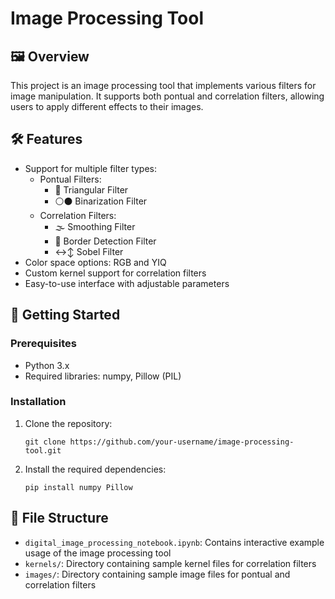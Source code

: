 # Image Processing Tool

## 🖼️ Overview

This project is an image processing tool that implements various filters for image manipulation. It supports both pontual and correlation filters, allowing users to apply different effects to their images.

## 🛠️ Features

- Support for multiple filter types:
  - Pontual Filters:
    - 🔺 Triangular Filter
    - ⚪⚫ Binarization Filter
  - Correlation Filters:
    - 🌫️ Smoothing Filter
    - 🔲 Border Detection Filter
    - ↔️↕️ Sobel Filter
- Color space options: RGB and YIQ
- Custom kernel support for correlation filters
- Easy-to-use interface with adjustable parameters

## 🚀 Getting Started

### Prerequisites

- Python 3.x
- Required libraries: numpy, Pillow (PIL)

### Installation

1. Clone the repository:
   ```
   git clone https://github.com/your-username/image-processing-tool.git
   ```
2. Install the required dependencies:
   ```
   pip install numpy Pillow
   ```

## 📁 File Structure

- `digital_image_processing_notebook.ipynb`: Contains interactive example usage of the image processing tool
- `kernels/`: Directory containing sample kernel files for correlation filters
- `images/`: Directory containing sample image files for pontual and correlation filters